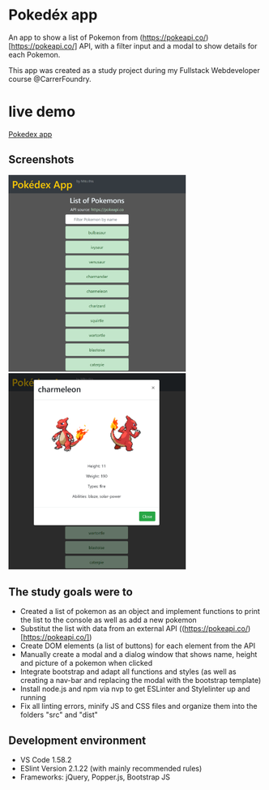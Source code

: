 # Pokedéx app
An app to show a list of Pokemon from (https://pokeapi.co/)[https://pokeapi.co/] API, with a filter input and a modal to show details for each Pokemon.

This app was created as a study project during my Fullstack Webdeveloper course @CarrerFoundry.

# live demo
[Pokedex app](https://mitomonkey.github.io/Pokedex-App/)

## Screenshots
<p float="left">
<img src="./img/Screenshot_main.png" width="350">
<img src="./img/Screenshot_modal.png" width="350">
</p>

## The study goals were to
* Created a list of pokemon as an object and implement functions to print the list to the console as well as add a new pokemon
* Substitut the list with data from an external API ((https://pokeapi.co/)[https://pokeapi.co/])
* Create DOM elements (a list of buttons) for each element from the API
* Manually create a modal and a dialog window that shows name, height and picture of a pokemon when clicked
* Integrate bootstrap and adapt all functions and styles (as well as creating a nav-bar and replacing the modal with the bootstrap template)
* Install node.js and npm via nvp to get ESLinter and Stylelinter up and running
* Fix all linting errors, minify JS and CSS files and organize them into the folders "src" and "dist"

## Development environment
  * VS Code 1.58.2
  * ESlint Version 2.1.22 (with mainly recommended rules)
  * Frameworks: jQuery, Popper.js, Bootstrap JS